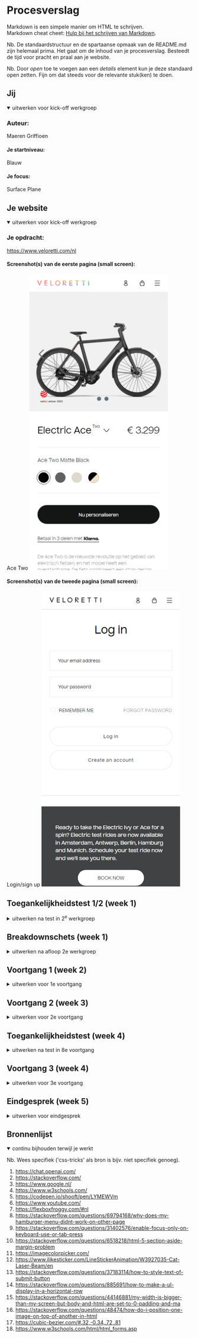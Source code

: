 # Procesverslag
Markdown is een simpele manier om HTML te schrijven.  
Markdown cheat cheet: [Hulp bij het schrijven van Markdown](https://github.com/adam-p/markdown-here/wiki/Markdown-Cheatsheet).

Nb. De standaardstructuur en de spartaanse opmaak van de README.md zijn helemaal prima. Het gaat om de inhoud van je procesverslag. Besteedt de tijd voor pracht en praal aan je website.

Nb. Door *open* toe te voegen aan een *details* element kun je deze standaard open zetten. Fijn om dat steeds voor de relevante stuk(ken) te doen.





## Jij

<details open>
<summary>uitwerken voor kick-off werkgroep</summary>

### Auteur:
Maeren Griffioen

#### Je startniveau:
Blauw

#### Je focus:
Surface Plane
 
</details>





## Je website

<details open>
<summary>uitwerken voor kick-off werkgroep</summary>

### Je opdracht:
https://www.veloretti.com/nl

#### Screenshot(s) van de eerste pagina (small screen): 
Ace Two
<img src="readme-images/Ace-Two.png" width="375px" alt="omschrijving van de pagina">

#### Screenshot(s) van de tweede pagina (small screen):
Login/sign up 
<img src="readme-images/Login.png" width="375px" alt="omschrijving van de pagina">
 
</details>


## Toegankelijkheidstest 1/2 (week 1)

<details>
  <summary>uitwerken na test in 2<sup>e</sup> werkgroep</summary>

  ### Bevindingen
  Lijst met je bevindingen die in de test naar voren kwamen:

</details>

## Breakdownschets (week 1)

<details>
<summary>uitwerken na afloop 2e werkgroep</summary>

### de hele pagina: 
<img src="images/dummy-plaatje.jpg" width="375px" alt="breakdown van de hele pagina">

### dynamisch deel (bijv menu): 
<img src="images/dummy-plaatje.jpg" width="375px" alt="breakdown van een dynamisch deel">

### wellicht nog een dynamisch deel (bijv filter): 
<img src="images/dummy-plaatje.jpg" width="375px" alt="breakdown van nog een dynamisch deel">

</details>





## Voortgang 1 (week 2)

<details>
<summary>uitwerken voor 1e voortgang</summary>

### Stand van zaken
Ik was nog niet zo lang begonnen maar liep al snel tegen een aantal foutjes. Ik had al lang niet meer gecodeert en ik was roestig. Ik moest voor de simpelste dingen google gebruiken.


### Agenda voor meeting
samen met je groepje opstellen

Bente: vragen over toegankelijkheid, en formaat van foto's   
Jamie: laten kijken naar HTML, nog een ander vraagje<br>
Maeren: laten kijken naar html, buttons in een ul andere stijl maken<br>
Sanne: paar vraagjes over html<br>
Tim: vragen over html en css, vragen over de opbouw van html en css

### Verslag van meeting
hier na afloop snel de uitkomsten van de meeting vastleggen

- Mijn vragen zijn beantwoord en ik snap mijn code een stukje beter.
- Ik kreeg te horen dat ik flink aan de bak moet, omdat ik nog niet zover ben.


</details>





## Voortgang 2 (week 3)

<details>
<summary>uitwerken voor 2e voortgang</summary>

### Stand van zaken
Het ging hier al een stuk beter. Ik was een stuk verder met de website ik kon de simpele code snel typen zonder na te denken maar heb nog moeite met het selecteren van elementen vanuit de html in de css. Ook het positioneren in de css vind ik nog lastig.


### Agenda voor meeting
samen met je groepje opstellen

Bente: vragen over responsive, nav en uitklap menu, grid voor foto galerij
Stella: vragen over hamburger menu<br>
Maeren: vragen over hamburger menu en nog wat andere kleine dingetjes met code en of ik gedownload font op de site kan zetten<br>
Tim: vragen over hamburger menu

### Verslag van meeting
hier na afloop snel de uitkomsten van de meeting vastleggen

- Kleine foutjes zijn opgelost
- hamburger menu moet nog gedaan worden
- mijn website ziet er al prima uit


</details>





## Toegankelijkheidstest (week 4)

<details>
<summary>uitwerken na test in 8e voortgang</summary>

### Bevindingen
Lijst met je bevindingen die in de test naar voren kwamen:

#### Ik was een heel eind
Ik had nog een paar kleine dingetjes die aangepast moesten worden.

Ik heb mijn html nog niet gevalideert, sommige focus states werken niet, ik moet nog eigen hover en focus states toevoegen en darkmode heb ik niet.

Deze heb ik inmiddels opgelost. De validatie bracht een paar kleine foutjes naar voren. Focus states zijn gefixt. eigen hover en focus states zijn toegevoegd. Darkmode is na veel werk toegevoegd en werken op de hele html inclusief iconen.


</details>





## Voortgang 3 (week 4)

<details>
<summary>uitwerken voor 3e voortgang</summary>

### Stand van zaken
Ik begreep het selecteren al een stuk beter. Af en toe typte ik iets zoals "main button ul:nth-of-type(2) img" in een keer goed. Ik was dan ook erg blij hiermee en werd zelfs enthousiast van het coderen. Het positioneren van elementen op de juiste manier bleef last maar het ginge stukken beter dan de week der voor. Op dit punt liep ik niet meer vast op kleine foutjes. Als ik ergens op vastliep en de oplossing ervan opzocht las ik vreemde termen waar ik nog nooit van had gehoord. 


### Agenda voor meeting
samen met je groepje opstellen

Bente: vragen over footer, responsive, javascript en nog paar kleine dinge op website.   
Maeren: Ik heb een paar kleine vraagjes maar hier kom ik zelf wel uit.<br>
Sanne: vraag over img in de h1<br>
Tim: vragen over responsive en nog laatste check van mn hele website en de responsive state.


### Verslag van meeting
hier na afloop snel de uitkomsten van de meeting vastleggen

- NVT


</details>





## Eindgesprek (week 5)

<details>
<summary>uitwerken voor eindgesprek</summary>

### Stand van zaken
Ik ben erg tevreden met mijn website. Ik had nooit verwacht dat ik zoiets als dit heb kunnen maken. Ik merk dat ik het beter begin te begrijpen en daarom ook leuker begin te vinden. Ik begrijp nu dat als je deze taal beheerst dat er echt lol in zit. Op een aantal vragen heb ik nog steeds geen antwoord. Ook heb ik geleerd dat chatgpt een enorm goede hulp is. Misschien wel een van de beste tools om te leren coderen. Door een specifieke vraag te stellen geeft hij antwoord hierop inclusief uitleg. Dit werkt als geen andere website.

### Screenshot(s)

<img src="readme-images/index.png" width="375px" alt="index">
<img src="readme-images/index-darkmode.png" width="375px" alt="index darkmode">
<img src="readme-images/login-2.png" width="375px" alt="login">
<img src="readme-images/login-darkmode.png" width="375px" alt="login darkmode">

</details>





## Bronnenlijst

<details open>
<summary>continu bijhouden terwijl je werkt</summary>

Nb. Wees specifiek ('css-tricks' als bron is bijv. niet specifiek genoeg).

1. https://chat.openai.com/
2. https://stackoverflow.com/
3. https://www.google.nl/
4. https://www.w3schools.com/
5. https://codepen.io/shooft/pen/LYMEWVm
6. https://www.youtube.com/
7. https://flexboxfroggy.com/#nl
8. https://stackoverflow.com/questions/69794168/why-does-my-hamburger-menu-didnt-work-on-other-page
9. https://stackoverflow.com/questions/31402576/enable-focus-only-on-keyboard-use-or-tab-press
10. https://stackoverflow.com/questions/6518218/html-5-section-aside-margin-problem
11. https://imagecolorpicker.com/
12. https://www.ilikesticker.com/LineStickerAnimation/W3927035-Cat-Laser-Beam/en
13. https://stackoverflow.com/questions/37183114/how-to-style-text-of-submit-button
14. https://stackoverflow.com/questions/885691/how-to-make-a-ul-display-in-a-horizontal-row
15. https://stackoverflow.com/questions/44146881/my-width-is-bigger-than-my-screen-but-body-and-html-are-set-to-0-padding-and-ma
16. https://stackoverflow.com/questions/48474/how-do-i-position-one-image-on-top-of-another-in-html
17. https://cubic-bezier.com/#.32,-0.34,.72,.81
18. https://www.w3schools.com/html/html_forms.asp

</details>
